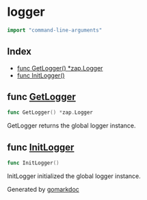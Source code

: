 <!-- Code generated by gomarkdoc. DO NOT EDIT -->

# logger

```go
import "command-line-arguments"
```

## Index

- [func GetLogger() \*zap.Logger](#func-getlogger)
- [func InitLogger()](#func-initlogger)

## func [GetLogger](https://github.com/latticexyz/mud/blob/main/packages/services/pkg/logger/logger.go#L22)

```go
func GetLogger() *zap.Logger
```

GetLogger returns the global logger instance.

## func [InitLogger](https://github.com/latticexyz/mud/blob/main/packages/services/pkg/logger/logger.go#L13)

```go
func InitLogger()
```

InitLogger initialized the global logger instance.

Generated by [gomarkdoc](https://github.com/princjef/gomarkdoc)
